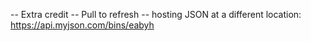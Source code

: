 -- Extra credit
    -- Pull to refresh
    -- hosting JSON at a different location: https://api.myjson.com/bins/eabyh
